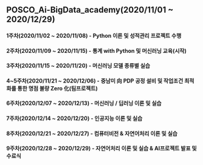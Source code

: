 ## POSCO_Ai-BigData_academy(2020/11/01 ~ 2020/12/29)
#### 1주차(2020/11/02 ~ 2020/11/08) - Python 이론 및 성적관리 프로젝트 수행
#### 2주차(2020/11/09 ~ 2020/11/15) - 통계 with Python 및 머신러닝 교육(시작)
#### 3주차(2020/11/15 ~ 2020/11/20) - 머신러닝 모델 종류별 실습 
#### 4~5주차(2020/11/21 ~ 2020/12/06) - 중남미 向 PDP 공정 설비 및 작업조건 최적화를 통한 명점 불량 Zero 化(팀프로젝트)
#### 6주차(2020/12/07 ~ 2020/12/13) - 머신러닝 / 딥러닝 이론 및 실습
#### 7주차(2020/12/14 ~ 2020/12/20) - 인공지능 이론 및 실습
#### 8주차(2020/12/21 ~ 2020/12/27) - 컴퓨터비전 & 자연어처리 이론 및 실습
#### 9주차(2020/12/28 ~ 2020/12/29) - 자연어처리 이론 및 실습 & AI프로젝트 발표 및 수료식
